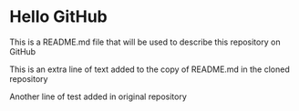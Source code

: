 
# Hello GitHub

This is a README.md file that will be used to describe this
repository on GitHub

This is an extra line of text added to the copy 
of README.md in the cloned repository

Another line of test added in original repository
